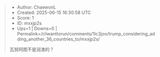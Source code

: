 > - Author: ChaewonL
> - Created: 2025-06-15 16:30:58 UTC
> - Score: 1
> - ID: mxxjp2s
> - Ups=1 | Downs=0 | Permalink=/r/iwanttorun/comments/1lc3joo/trump_considering_adding_another_36_countries_to/mxxjp2s/
>
> 瓦努阿图不是润澳的？
